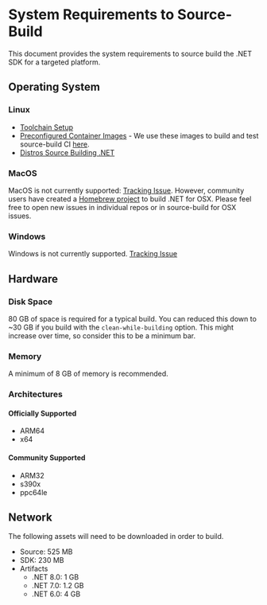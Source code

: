 # System Requirements to Source-Build

This document provides the system requirements to source build the .NET SDK for a targeted platform.

## Operating System

### Linux

* [Toolchain Setup](https://github.com/dotnet/runtime/blob/main/docs/workflow/requirements/linux-requirements.md#toolchain-setup)
* [Preconfigured Container Images](https://github.com/dotnet/dotnet-buildtools-prereqs-docker) - We use these images to build and test source-build CI [here](https://github.com/dotnet/installer/blob/release/7.0.1xx/src/SourceBuild/Arcade/eng/common/templates/job/source-build-run-tarball-build.yml#L12-L16).
* [Distros Source Building .NET](https://github.com/dotnet/source-build#net-in-linux-distributions)

### MacOS

MacOS is not currently supported: [Tracking Issue](https://github.com/dotnet/source-build/issues/2909).  However, community users have created a [Homebrew project](https://github.com/Homebrew/homebrew-core/blob/master/Formula/dotnet.rb) to build .NET for OSX.  Please feel free to open new issues in individual repos or in source-build for OSX issues.

### Windows

Windows is not currently supported. [Tracking Issue](https://github.com/dotnet/source-build/issues/2910)

## Hardware

### Disk Space

80 GB of space is required for a typical build. You can reduced this down to ~30 GB if you build with the `clean-while-building` option. This might increase over time, so consider this to be a minimum bar.

### Memory

A minimum of 8 GB of memory is recommended.

### Architectures

#### Officially Supported

* ARM64
* x64

#### Community Supported

* ARM32
* s390x
* ppc64le

## Network

The following assets will need to be downloaded in order to build.

* Source: 525 MB
* SDK: 230 MB
* Artifacts
  * .NET 8.0: 1 GB
  * .NET 7.0: 1.2 GB
  * .NET 6.0: 4 GB
